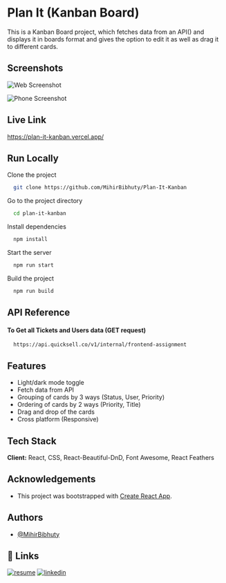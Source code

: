 
# Plan It (Kanban Board)

This is a Kanban Board project, which fetches data from an API() and displays it in boards format and gives the option to edit it as well as drag it to different cards.


## Screenshots

![Web Screenshot](https://github-production-user-asset-6210df.s3.amazonaws.com/77892621/261825016-caa4257e-32dd-4e8b-9f96-31f1ff70f169.png)

![Phone Screenshot](https://github.com/MihirBibhuty/Plan-It-Kanban/assets/77892621/01bef63c-5325-4430-988a-dad373075d57)

## Live Link

https://plan-it-kanban.vercel.app/


## Run Locally

Clone the project

```bash
  git clone https://github.com/MihirBibhuty/Plan-It-Kanban
```

Go to the project directory

```bash
  cd plan-it-kanban
```

Install dependencies

```bash
  npm install
```

Start the server

```bash
  npm run start
```

Build the project

```bash
  npm run build
```
## API Reference

#### To Get all **Tickets** and **Users** data (GET request)

```http
  https://api.quicksell.co/v1/internal/frontend-assignment
```
## Features

- Light/dark mode toggle
- Fetch data from API
- Grouping of cards by 3 ways (Status, User, Priority)
- Ordering of cards by 2 ways (Priority, Title)
- Drag and drop of the cards
- Cross platform (Responsive)


## Tech Stack

**Client:** React, CSS, React-Beautiful-DnD, Font Awesome, React Feathers

## Acknowledgements

 - This project was bootstrapped with [Create React App](https://awesomeopensource.com/project/elangosundar/awesome-README-templates).



## Authors

- [@MihirBibhuty](https://github.com/MihirBibhuty)


## 🔗 Links
[![resume](https://img.shields.io/badge/my_portfolio-000?style=for-the-badge&logo=ko-fi&logoColor=white)](https://github.com/MihirBibhuty/Plan-It-Kanban/files/12386959/MihirBibhuty_CV.pdf)
[![linkedin](https://img.shields.io/badge/linkedin-0A66C2?style=for-the-badge&logo=linkedin&logoColor=white)](https://www.linkedin.com/in/mihir-bibhuty/)

